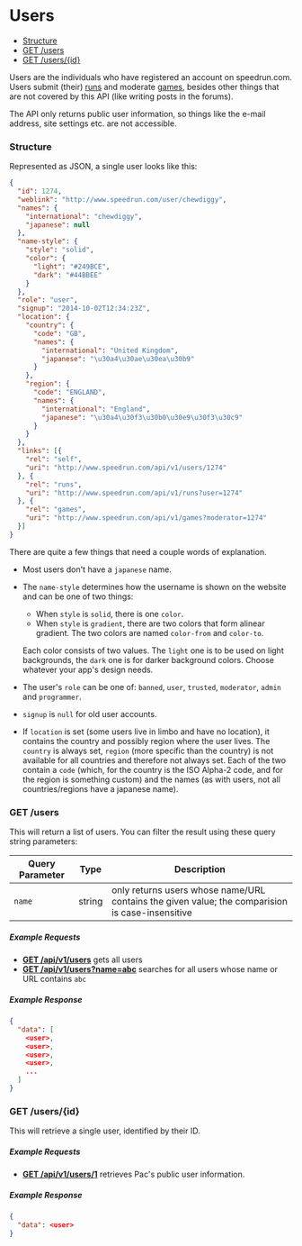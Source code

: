 # Users

* [Structure](#structure)
* [GET /users](#get-users)
* [GET /users/{id}](#get-usersid)

Users are the individuals who have registered an account on speedrun.com. Users submit (their)
[runs](runs.md) and moderate [games](games.md), besides other things that are not covered by this
API (like writing posts in the forums).

The API only returns public user information, so things like the e-mail address, site settings etc.
are not accessible.

### Structure

Represented as JSON, a single user looks like this:

```json
{
  "id": 1274,
  "weblink": "http://www.speedrun.com/user/chewdiggy",
  "names": {
    "international": "chewdiggy",
    "japanese": null
  },
  "name-style": {
    "style": "solid",
    "color": {
      "light": "#249BCE",
      "dark": "#44BBEE"
    }
  },
  "role": "user",
  "signup": "2014-10-02T12:34:23Z",
  "location": {
    "country": {
      "code": "GB",
      "names": {
        "international": "United Kingdom",
        "japanese": "\u30a4\u30ae\u30ea\u30b9"
      }
    },
    "region": {
      "code": "ENGLAND",
      "names": {
        "international": "England",
        "japanese": "\u30a4\u30f3\u30b0\u30e9\u30f3\u30c9"
      }
    }
  },
  "links": [{
    "rel": "self",
    "uri": "http://www.speedrun.com/api/v1/users/1274"
  }, {
    "rel": "runs",
    "uri": "http://www.speedrun.com/api/v1/runs?user=1274"
  }, {
    "rel": "games",
    "uri": "http://www.speedrun.com/api/v1/games?moderator=1274"
  }]
}
```

There are quite a few things that need a couple words of explanation.

* Most users don't have a ``japanese`` name.

* The ``name-style`` determines how the username is shown on the website and can be one of two things:

  * When ``style`` is ``solid``, there is one ``color``.
  * When ``style`` is ``gradient``, there are two colors that form alinear gradient. The two colors
    are named ``color-from`` and ``color-to``.

  Each color consists of two values. The ``light`` one is to be used on light backgrounds, the
  ``dark`` one is for darker background colors. Choose whatever your app's design needs.

* The user's ``role`` can be one of: ``banned``, ``user``, ``trusted``, ``moderator``, ``admin`` and
  ``programmer``.

* ``signup`` is ``null`` for old user accounts.

* If ``location`` is set (some users live in limbo and have no location), it contains the country
  and possibly region where the user lives. The ``country`` is always set, ``region`` (more specific
  than the country) is not available for all countries and therefore not always set. Each of the two
  contain a ``code`` (which, for the country is the ISO Alpha-2 code, and for the region is
  something custom) and the names (as with users, not all countries/regions have a japanese name).

### GET /users

This will return a list of users. You can filter the result using these query string parameters:

Query Parameter  | Type   | Description
---------------- | ------ | ------------------------------------------------------------------
``name``         | string | only returns users whose name/URL contains the given value; the comparision is case-insensitive

##### Example Requests

* [**GET /api/v1/users**](http://www.speedrun.com/api/v1/users) gets all users
* [**GET /api/v1/users?name=abc**](http://www.speedrun.com/api/v1/users?name=abc) searches for
  all users whose name or URL contains ``abc``

##### Example Response

```json
{
  "data": [
    <user>,
    <user>,
    <user>,
    <user>,
    ...
  ]
}
```

### GET /users/{id}

This will retrieve a single user, identified by their ID.

##### Example Requests

* [**GET /api/v1/users/1**](http://www.speedrun.com/api/v1/users/1) retrieves Pac's public user
  information.

##### Example Response

```json
{
  "data": <user>
}
```
